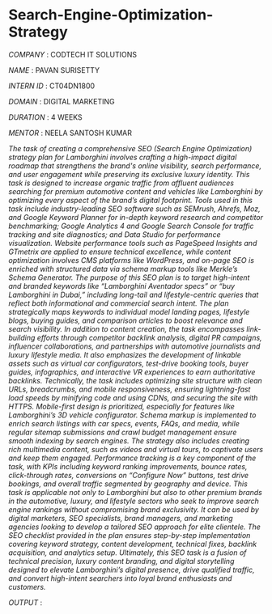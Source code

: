 # Search-Engine-Optimization-Strategy

*COMPANY* : CODTECH IT SOLUTIONS

*NAME* : PAVAN SURISETTY

*INTERN ID* : CT04DN1800

*DOMAIN* : DIGITAL MARKETING

*DURATION* : 4 WEEKS

*MENTOR* : NEELA SANTOSH KUMAR 

*The task of creating a comprehensive SEO (Search Engine Optimization) strategy plan for Lamborghini involves crafting a high-impact digital roadmap that strengthens the brand's online visibility, search performance, and user engagement while preserving its exclusive luxury identity. This task is designed to increase organic traffic from affluent audiences searching for premium automotive content and vehicles like Lamborghini by optimizing every aspect of the brand’s digital footprint. Tools used in this task include industry-leading SEO software such as SEMrush, Ahrefs, Moz, and Google Keyword Planner for in-depth keyword research and competitor benchmarking; Google Analytics 4 and Google Search Console for traffic tracking and site diagnostics; and Data Studio for performance visualization. Website performance tools such as PageSpeed Insights and GTmetrix are applied to ensure technical excellence, while content optimization involves CMS platforms like WordPress, and on-page SEO is enriched with structured data via schema markup tools like Merkle’s Schema Generator. The purpose of this SEO plan is to target high-intent and branded keywords like “Lamborghini Aventador specs” or “buy Lamborghini in Dubai,” including long-tail and lifestyle-centric queries that reflect both informational and commercial search intent. The plan strategically maps keywords to individual model landing pages, lifestyle blogs, buying guides, and comparison articles to boost relevance and search visibility. In addition to content creation, the task encompasses link-building efforts through competitor backlink analysis, digital PR campaigns, influencer collaborations, and partnerships with automotive journalists and luxury lifestyle media. It also emphasizes the development of linkable assets such as virtual car configurators, test-drive booking tools, buyer guides, infographics, and interactive VR experiences to earn authoritative backlinks. Technically, the task includes optimizing site structure with clean URLs, breadcrumbs, and mobile responsiveness, ensuring lightning-fast load speeds by minifying code and using CDNs, and securing the site with HTTPS. Mobile-first design is prioritized, especially for features like Lamborghini’s 3D vehicle configurator. Schema markup is implemented to enrich search listings with car specs, events, FAQs, and media, while regular sitemap submissions and crawl budget management ensure smooth indexing by search engines. The strategy also includes creating rich multimedia content, such as videos and virtual tours, to captivate users and keep them engaged. Performance tracking is a key component of the task, with KPIs including keyword ranking improvements, bounce rates, click-through rates, conversions on “Configure Now” buttons, test drive bookings, and overall traffic segmented by geography and device. This task is applicable not only to Lamborghini but also to other premium brands in the automotive, luxury, and lifestyle sectors who seek to improve search engine rankings without compromising brand exclusivity. It can be used by digital marketers, SEO specialists, brand managers, and marketing agencies looking to develop a tailored SEO approach for elite clientele. The SEO checklist provided in the plan ensures step-by-step implementation covering keyword strategy, content development, technical fixes, backlink acquisition, and analytics setup. Ultimately, this SEO task is a fusion of technical precision, luxury content branding, and digital storytelling designed to elevate Lamborghini’s digital presence, drive qualified traffic, and convert high-intent searchers into loyal brand enthusiasts and customers.*

*OUTPUT* : 

